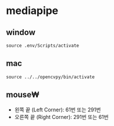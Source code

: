 # mediapipe


## window
```
source .env/Scripts/activate    
```

## mac

```
source ../../opencvpy/bin/activate    
```

## mouse₩
- 왼쪽 끝 (Left Corner): 61번 또는 291번
- 오른쪽 끝 (Right Corner): 291번 또는 61번
